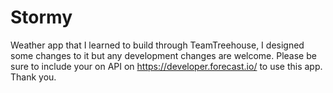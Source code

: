 # Stormy
Weather app that I learned to build through TeamTreehouse, I designed some changes to it but any development changes are welcome.
Please be sure to include your on API on https://developer.forecast.io/ to use this app. Thank you. 

